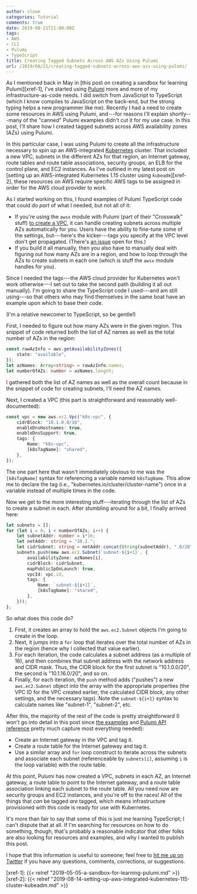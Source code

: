 ```yaml
---
author: slowe
categories: Tutorial
comments: true
date: 2019-08-21T21:00:00Z
tags:
- AWS
- CLI
- Pulumi
- TypeScript
title: Creating Tagged Subnets Across AWS AZs Using Pulumi
url: /2019/08/21/creating-tagged-subnets-across-aws-azs-using-pulumi/
---
```


As I mentioned back in May in [this post on creating a sandbox for learning Pulumi][xref-1], I've started using [Pulumi][link-1] more and more of my infrastructure-as-code needs. I did switch from JavaScript to TypeScript (which I know compiles to JavaScript on the back-end, but the strong typing helps a new programmer like me). Recently I had a need to create some resources in AWS using Pulumi, and---for reasons I'll explain shortly---many of the "canned" Pulumi examples didn't cut it for my use case. In this post, I'll share how I created tagged subnets across AWS availability zones (AZs) using Pulumi.<!--more-->

In this particular case, I was using Pulumi to create all the infrastructure necessary to spin up an AWS-integrated [Kubernetes][link-6] cluster. That included a new VPC, subnets in the different AZs for that region, an Internet gateway, route tables and route table associations, security groups, an ELB for the control plane, and EC2 instances. As I've outlined in my latest post on [setting up an AWS-integrated Kubernetes 1.15 cluster using `kubeadm`][xref-2], these resources on AWS require specific AWS tags to be assigned in order for the AWS cloud provider to work.

As I started working on this, I found examples of Pulumi TypeScript code that could do _part_ of what I needed, but not all of it:

* If you're using the `awsx` module with Pulumi (part of their "Crosswalk" stuff) [to create a VPC][link-2], it can handle creating subnets across multiple AZs automatically for you. Users have the ability to fine-tune some of the settings, but---here's the kicker---tags you specify at the VPC level don't get propagated. (There's [an issue][link-3] open for this.)
* If you build it all manually, then you also have to manually deal with figuring out how many AZs are in a region, and how to loop through the AZs to create subnets in each one (which is stuff the `awsx` module handles for you).

Since I needed the tags---the AWS cloud provider for Kubernetes won't work otherwise---I set out to take the second path (building it all out manually). I'm going to share the TypeScript code I used---and am still using---so that others who may find themselves in the same boat have an example upon which to base their code.

(I'm a relative newcomer to TypeScript, so be gentle!)

First, I needed to figure out how many AZs were in the given region. This snippet of code returned both the list of AZ names as well as the total number of AZs in the region:

```typescript
const rawAzInfo = aws.getAvailabilityZones({
    state: "available",
});
let azNames: Array<string> = rawAzInfo.names;
let numberOfAZs: number = azNames.length;
```

I gathered both the list of AZ names as well as the overall count because in the snippet of code for creating subnets, I'll need the AZ names.

Next, I created a VPC (this part is straightforward and reasonably well-documented):

```typescript
const vpc = new aws.ec2.Vpc("k8s-vpc", {
    cidrBlock: "10.1.0.0/16",
    enableDnsHostnames: true,
    enableDnsSupport: true,
    tags: {
        Name: "k8s-vpc",
        [k8sTagName]: "shared",
    },
});
```

The one part here that wasn't immediately obvious to me was the `[k8sTagName]` syntax for referencing a variable named `k8sTagName`. This allow me to declare the tag (i.e., "kubernetes.io/cluster/cluster-name") once in a variable instead of multiple times in the code.

Now we get to the more interesting stuff---iterating through the list of AZs to create a subnet in each. After stumbling around for a bit, I finally arrived here:

```typescript
let subnets = [];
for (let i = 0; i < numberOfAZs; i++) {
    let subnetAddr: number = i*16;
    let netAddr: string = "10.1.";
    let cidrSubnet: string = netAddr.concat(String(subnetAddr), ".0/20");
    subnets.push(new aws.ec2.Subnet(`subnet-${i+1}`, {
        availabilityZone: azNames[i],
        cidrBlock: cidrSubnet,
        mapPublicIpOnLaunch: true,
        vpcId: vpc.id,
        tags: {
            Name: `subnet-${i+1}`,
            [k8sTagName]: "shared",
        },
    }));
};
```

So what does this code do?

1. First, it creates an array to hold the `aws.ec2.Subnet` objects I'm going to create in the loop.
2. Next, it jumps into a `for` loop that iterates over the total number of AZs in the region (hence why I collected that value earlier).
3. For each iteration, the code calculates a subnet address (as a multiple of 16), and then combines that subnet address with the network address and CIDR mask. Thus, the CIDR block for the first subnet is "10.1.0.0/20", the second is "10.1.16.0/20", and so on.
4. Finally, for each iteration, the `push` method adds ("pushes") a new `aws.ec2.Subnet` object into the array with the appropriate properties (the VPC ID for the VPC created earlier, the calculated CIDR block, any other settings, and the necessary tags). Note the `subnet-${i+1}` syntax to calculate names like "subnet-1", "subnet-2", etc.

After this, the majority of the rest of the code is pretty straightforward (I won't go into detail in this post since [the examples][link-5] and [Pulumi API reference][link-4] pretty much capture most everything needed):

* Create an Internet gateway in the VPC and tag it.
* Create a route table for the Internet gateway and tag it.
* Use a similar array and `for` loop construct to iterate across the subnets and associate each subnet (referenceable by `subnets[i]`, assuming `i` is the loop variable) with the route table.

At this point, Pulumi has now created a VPC, subnets in each AZ, an Internet gateway, a route table to point to the Internet gateway, and a route table association linking each subnet to the route table. All you need now are security groups and EC2 instances, and you're off to the races! All of the things that _can_ be tagged _are_ tagged, which means infrastructure provisioned with this code is ready for use with Kubernetes.

It's more than fair to say that some of this is just me learning TypeScript; I can't dispute that at all. If I'm searching for resources on how to do something, though, that's probably a reasonable indicator that other folks are also looking for resources and examples, and why I wanted to publish this post.

I hope that this information is useful to someone; feel free to [hit me up on Twitter][link-99] if you have any questions, comments, corrections, or suggestions.

[link-1]: https://www.pulumi.com/
[link-2]: https://www.pulumi.com/docs/reference/crosswalk/aws/vpc/
[link-3]: https://github.com/pulumi/pulumi-awsx/issues/383
[link-4]: https://www.pulumi.com/docs/reference/pkg/
[link-5]: https://github.com/pulumi/examples
[link-6]: https://kubernetes.io/
[link-99]: https://twitter.com/scott_lowe
[xref-1]: {{< relref "2019-05-05-a-sandbox-for-learning-pulumi.md" >}}
[xref-2]: {{< relref "2019-08-14-setting-up-aws-integrated-kubernetes-115-cluster-kubeadm.md" >}}
